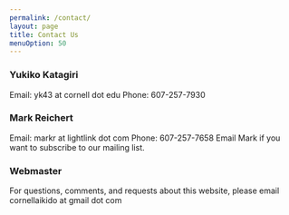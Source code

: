```yaml
---
permalink: /contact/
layout: page
title: Contact Us
menuOption: 50
---
```


### Yukiko Katagiri
Email: yk43 at cornell dot edu
Phone: 607-257-7930

### Mark Reichert
Email: markr at lightlink dot com
Phone: 607-257-7658
Email Mark if you want to subscribe to our mailing list.

### Webmaster
For questions, comments, and requests about this website, please email
cornellaikido at gmail dot com
